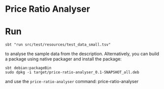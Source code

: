 Price Ratio Analyser
====================

Run
===
    sbt "run src/test/resources/test_data_small.tsv" 
 
to analyse the sample data from the description. Alternatively, 
you can build a package using native packager and install the package: 

    sbt debian:packageBin
    sudo dpkg -i target/price-ratio-analyser_0.1-SNAPSHOT_all.deb
    
and use the `price-ratio-analyser` command:
    price-ratio-analyser <filename>



    